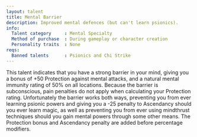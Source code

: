 ```yaml
---
layout: talent
title: Mental Barrier
description: Improved mental defences (but can't learn psionics).
info:
  Talent category     : Mental Specialty
  Method of purchase  : During gameplay or character creation
  Personality traits  : None
reqs:
  Banned talents      : Psionics and Chi Strike
---
```


This talent indicates that you have a strong barrier in your mind, giving you
a bonus of +50 Protection against mental attacks, and a natural mental immunity
rating of 50% on all locations.  Because the barrier is subconscious, pain
penalties do not apply when calculating your Protection rating.  Unfortunately
the barrier works both ways, preventing you from ever learning psionic powers
and giving you a -25 penalty to Ascendancy should you ever learn magic, as well
as preventing you from ever using mindthrust techniques should you gain mental
powers through some other means.  The Protection bonus and Ascendancy penalty
are added before percentage modifiers.
